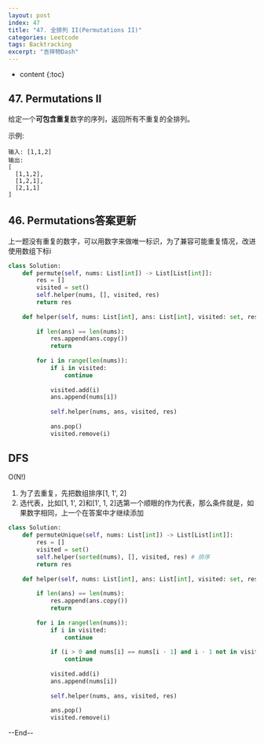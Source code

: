 ```yaml
---
layout: post
index: 47
title: "47. 全排列 II(Permutations II)"
categories: Leetcode
tags: Backtracking
excerpt: "吉祥物Dash"
---
```


* content
{:toc}

## 47. Permutations II

给定一个**可包含重复**数字的序列，返回所有不重复的全排列。

示例:

```
输入: [1,1,2]
输出:
[
  [1,1,2],
  [1,2,1],
  [2,1,1]
]
```

## 46. Permutations答案更新

上一题没有重复的数字，可以用数字来做唯一标识，为了兼容可能重复情况，改进使用数组下标i

```python
class Solution:
    def permute(self, nums: List[int]) -> List[List[int]]:
        res = []
        visited = set()
        self.helper(nums, [], visited, res)
        return res
        
    def helper(self, nums: List[int], ans: List[int], visited: set, res:List[int]) -> None:
        
        if len(ans) == len(nums):
            res.append(ans.copy())
            return
        
        for i in range(len(nums)):
            if i in visited:
                continue
              
            visited.add(i)
            ans.append(nums[i])
            
            self.helper(nums, ans, visited, res)
            
            ans.pop()
            visited.remove(i)
```

## DFS

O(N!)

1. 为了去重复，先把数组排序[1, 1', 2]
2. 选代表，比如[1, 1', 2]和[1', 1, 2]选第一个顺眼的作为代表，那么条件就是，如果数字相同，上一个在答案中才继续添加

```python
class Solution:
    def permuteUnique(self, nums: List[int]) -> List[List[int]]:
        res = []
        visited = set()
        self.helper(sorted(nums), [], visited, res) # 排序
        return res
        
    def helper(self, nums: List[int], ans: List[int], visited: set, res:List[int]) -> None:
        
        if len(ans) == len(nums):
            res.append(ans.copy())
            return
        
        for i in range(len(nums)):
            if i in visited:
                continue
                
            if (i > 0 and nums[i] == nums[i - 1] and i - 1 not in visited):
                continue
              
            visited.add(i)
            ans.append(nums[i])
            
            self.helper(nums, ans, visited, res)
            
            ans.pop()
            visited.remove(i)
```

--End--